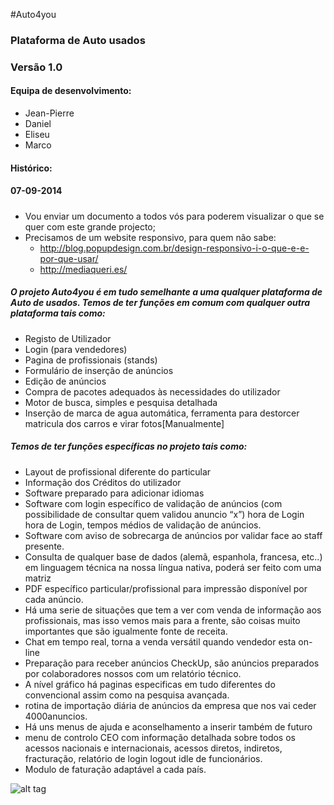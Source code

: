 #Auto4you
### Plataforma de Auto usados
### Versão 1.0

#### Equipa de desenvolvimento:
+ Jean-Pierre
+ Daniel
+ Eliseu
+ Marco

#### Histórico:

#### 07-09-2014
#####
+ Vou enviar um documento a todos vós para poderem visualizar o que se quer com este grande projecto;
+ Precisamos de um website responsivo, para quem não sabe:      
    + http://blog.popupdesign.com.br/design-responsivo-i-o-que-e-e-por-que-usar/
    + http://mediaqueri.es/


##### O projeto Auto4you é em tudo semelhante a uma qualquer plataforma de Auto de usados. Temos de ter funções em comum com qualquer outra plataforma tais como:

+ Registo de Utilizador
+ Login (para vendedores)
+ Pagina de profissionais (stands)
+ Formulário de inserção de anúncios
+ Edição de anúncios
+ Compra de pacotes adequados às necessidades do utilizador
+ Motor de busca, simples e pesquisa detalhada
+ Inserção de marca de agua automática, ferramenta para destorcer matricula dos carros e virar fotos[Manualmente]

##### Temos de ter funções específicas no projeto tais como:
+ Layout de profissional diferente do particular
+ Informação dos Créditos do utilizador
+ Software preparado para adicionar idiomas
+ Software com login específico de validação de anúncios (com possibilidade de consultar quem validou anuncio “x”)
hora de Login hora de Login, tempos médios de validação de anúncios.
+ Software com aviso de sobrecarga de anúncios por validar face ao staff presente.
+ Consulta de qualquer base de dados (alemã, espanhola, francesa, etc..) em linguagem técnica na nossa língua
nativa, poderá ser feito com uma matriz
+ PDF específico particular/profissional para impressão disponível por cada anúncio.
+ Há uma serie de situações que tem a ver com venda de informação aos profissionais, mas isso vemos mais para a
frente, são coisas muito importantes que são igualmente fonte de receita.
+ Chat em tempo real, torna a venda versátil quando vendedor esta on-line
+ Preparação para receber anúncios CheckUp, são anúncios preparados por colaboradores nossos com um relatório
técnico.
+ A nível gráfico há paginas especificas em tudo diferentes do convencional assim como na pesquisa avançada.
+ rotina de importação diária de anúncios da empresa que nos vai ceder 4000anuncios.
+ Há uns menus de ajuda e aconselhamento a inserir também de futuro
+ menu de controlo CEO com informação detalhada sobre todos os acessos nacionais e internacionais, acessos
diretos, indiretos, fracturação, relatório de login logout idle de funcionários.
+ Modulo de faturação adaptável a cada país.


![alt tag](https://github.com/jpcarvalho1992/Autoclix/blob/master/documentos/screenshots/autoclix.png)
